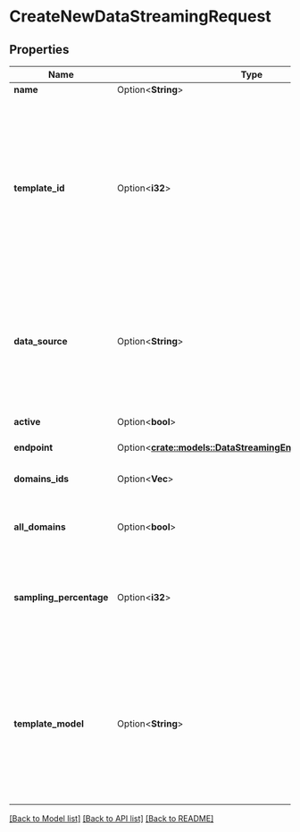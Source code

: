 # CreateNewDataStreamingRequest

## Properties

Name | Type | Description | Notes
------------ | ------------- | ------------- | -------------
**name** | Option<**String**> |  | [optional]
**template_id** | Option<**i32**> | Options:  * `2` - Edge Applications Event Collector  * `4` - WAF Event Collector  * `86` - Edge Functions Event Collector  * `184` - Edge Applications + WAF Event Collector  * `251` - Activity History Collector  | [optional]
**data_source** | Option<**String**> | Options:  * `http` - Edge Applications (default)  * `waf` - WAF Events  * `cells_console` - Edge Functions  * `rtm_activity` - Activity History    | [optional]
**active** | Option<**bool**> |  | [optional][default to true]
**endpoint** | Option<[**crate::models::DataStreamingEndpointTypeStandard**](DataStreamingEndpointTypeStandard.md)> |  | [optional]
**domains_ids** | Option<**Vec<i32>**> | Note:  * Field not used with the rtm_activity data source.  | [optional]
**all_domains** | Option<**bool**> | Note:  * Field not used with the rtm_activity data source.  | [optional][default to false]
**sampling_percentage** | Option<**i32**> | Note:  * `Range` - From 0 to 100.  * `To use:` [Contact the sales team](https://www.azion.com/en/contact-sales/) to activate this feature in your account.  | [optional]
**template_model** | Option<**String**> | Note:  * Add all variables and values that will be used to stream according to the data source you choose to use.    * All data streaming [variables can be found on the reference documentation](https://www.azion.com/en/documentation/products/data-streaming/#selecting-data-sources).    | [optional]

[[Back to Model list]](../README.md#documentation-for-models) [[Back to API list]](../README.md#documentation-for-api-endpoints) [[Back to README]](../README.md)


